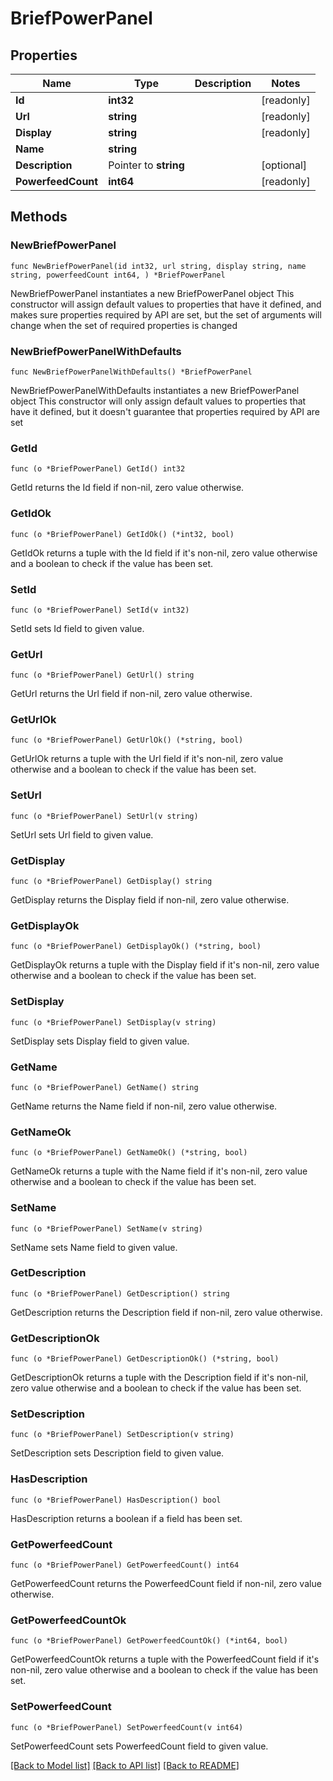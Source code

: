 # BriefPowerPanel

## Properties

Name | Type | Description | Notes
------------ | ------------- | ------------- | -------------
**Id** | **int32** |  | [readonly] 
**Url** | **string** |  | [readonly] 
**Display** | **string** |  | [readonly] 
**Name** | **string** |  | 
**Description** | Pointer to **string** |  | [optional] 
**PowerfeedCount** | **int64** |  | [readonly] 

## Methods

### NewBriefPowerPanel

`func NewBriefPowerPanel(id int32, url string, display string, name string, powerfeedCount int64, ) *BriefPowerPanel`

NewBriefPowerPanel instantiates a new BriefPowerPanel object
This constructor will assign default values to properties that have it defined,
and makes sure properties required by API are set, but the set of arguments
will change when the set of required properties is changed

### NewBriefPowerPanelWithDefaults

`func NewBriefPowerPanelWithDefaults() *BriefPowerPanel`

NewBriefPowerPanelWithDefaults instantiates a new BriefPowerPanel object
This constructor will only assign default values to properties that have it defined,
but it doesn't guarantee that properties required by API are set

### GetId

`func (o *BriefPowerPanel) GetId() int32`

GetId returns the Id field if non-nil, zero value otherwise.

### GetIdOk

`func (o *BriefPowerPanel) GetIdOk() (*int32, bool)`

GetIdOk returns a tuple with the Id field if it's non-nil, zero value otherwise
and a boolean to check if the value has been set.

### SetId

`func (o *BriefPowerPanel) SetId(v int32)`

SetId sets Id field to given value.


### GetUrl

`func (o *BriefPowerPanel) GetUrl() string`

GetUrl returns the Url field if non-nil, zero value otherwise.

### GetUrlOk

`func (o *BriefPowerPanel) GetUrlOk() (*string, bool)`

GetUrlOk returns a tuple with the Url field if it's non-nil, zero value otherwise
and a boolean to check if the value has been set.

### SetUrl

`func (o *BriefPowerPanel) SetUrl(v string)`

SetUrl sets Url field to given value.


### GetDisplay

`func (o *BriefPowerPanel) GetDisplay() string`

GetDisplay returns the Display field if non-nil, zero value otherwise.

### GetDisplayOk

`func (o *BriefPowerPanel) GetDisplayOk() (*string, bool)`

GetDisplayOk returns a tuple with the Display field if it's non-nil, zero value otherwise
and a boolean to check if the value has been set.

### SetDisplay

`func (o *BriefPowerPanel) SetDisplay(v string)`

SetDisplay sets Display field to given value.


### GetName

`func (o *BriefPowerPanel) GetName() string`

GetName returns the Name field if non-nil, zero value otherwise.

### GetNameOk

`func (o *BriefPowerPanel) GetNameOk() (*string, bool)`

GetNameOk returns a tuple with the Name field if it's non-nil, zero value otherwise
and a boolean to check if the value has been set.

### SetName

`func (o *BriefPowerPanel) SetName(v string)`

SetName sets Name field to given value.


### GetDescription

`func (o *BriefPowerPanel) GetDescription() string`

GetDescription returns the Description field if non-nil, zero value otherwise.

### GetDescriptionOk

`func (o *BriefPowerPanel) GetDescriptionOk() (*string, bool)`

GetDescriptionOk returns a tuple with the Description field if it's non-nil, zero value otherwise
and a boolean to check if the value has been set.

### SetDescription

`func (o *BriefPowerPanel) SetDescription(v string)`

SetDescription sets Description field to given value.

### HasDescription

`func (o *BriefPowerPanel) HasDescription() bool`

HasDescription returns a boolean if a field has been set.

### GetPowerfeedCount

`func (o *BriefPowerPanel) GetPowerfeedCount() int64`

GetPowerfeedCount returns the PowerfeedCount field if non-nil, zero value otherwise.

### GetPowerfeedCountOk

`func (o *BriefPowerPanel) GetPowerfeedCountOk() (*int64, bool)`

GetPowerfeedCountOk returns a tuple with the PowerfeedCount field if it's non-nil, zero value otherwise
and a boolean to check if the value has been set.

### SetPowerfeedCount

`func (o *BriefPowerPanel) SetPowerfeedCount(v int64)`

SetPowerfeedCount sets PowerfeedCount field to given value.



[[Back to Model list]](../README.md#documentation-for-models) [[Back to API list]](../README.md#documentation-for-api-endpoints) [[Back to README]](../README.md)


